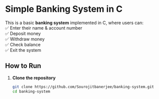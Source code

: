 # Simple Banking System in C  

This is a basic **banking system** implemented in C, where users can:  
✅ Enter their name & account number  
✅ Deposit money  
✅ Withdraw money  
✅ Check balance  
✅ Exit the system  

## How to Run  
1. **Clone the repository**  
   ```bash
   git clone https://github.com/Sourojitbanerjee/banking-system.git
   cd banking-system
